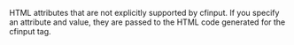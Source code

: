 HTML attributes that are not explicitly supported by cfinput.
If you specify an attribute and value,
they are passed to the HTML code generated for the cfinput tag.
